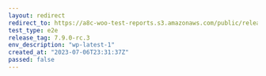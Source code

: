 ```yaml
---
layout: redirect
redirect_to: https://a8c-woo-test-reports.s3.amazonaws.com/public/release/7.9.0-rc.3/wp-latest-1/e2e/index.html
test_type: e2e
release_tag: 7.9.0-rc.3
env_description: "wp-latest-1"
created_at: "2023-07-06T23:31:37Z"
passed: false
---
```

